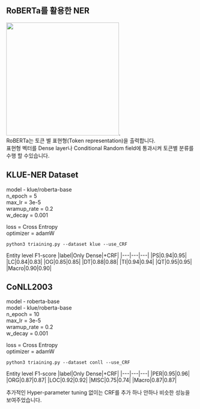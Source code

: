 ## RoBERTa를 활용한 NER
<img src = "https://user-images.githubusercontent.com/87703352/160063979-36f0bea7-7f78-4fcd-b42c-39315ab2c238.png" width="300" height="300">.  
RoBERTa는 토큰 별 표현형(Token representation)을 출력합니다.  
표현형 벡터를 Dense layer나 Conditional Random field에 통과시켜 토큰별 분류를 수행 할 수있습니다.  


## KLUE-NER Dataset
model - klue/roberta-base  
n_epoch = 5  
max_lr = 3e-5  
wramup_rate = 0.2  
w_decay = 0.001  

loss = Cross Entropy  
optimizer = adamW  
  

    python3 triaining.py --dataset klue --use_CRF


Entity level F1-score
|label|Only Dense|+CRF|
|---|---|---|
|PS|0.94|0.95|
|LC|0.84|0.83|
|OG|0.85|0.85|
|DT|0.88|0.88|
|TI|0.94|0.94|
|QT|0.95|0.95|
|Macro|0.90|0.90|
  
  
## CoNLL2003
model - roberta-base  
model - klue/roberta-base  
n_epoch = 10  
max_lr = 3e-5  
wramup_rate = 0.2  
w_decay = 0.001  

loss = Cross Entropy  
optimizer = adamW  

    python3 triaining.py --dataset conll --use_CRF
  
Entity level F1-score
|label|Only Dense|+CRF|
|---|---|---|
|PER|0.95|0.96|
|ORG|0.87|0.87|
|LOC|0.92|0.92|
|MISC|0.75|0.74|
|Macro|0.87|0.87|
  
  
추가적인 Hyper-parameter tuning 없이는 CRF를 추가 하나 안하나 비슷한 성능을 보여주었습니다.
